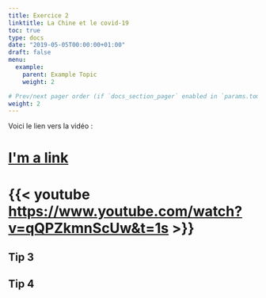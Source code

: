 ```yaml
---
title: Exercice 2
linktitle: La Chine et le covid-19
toc: true
type: docs
date: "2019-05-05T00:00:00+01:00"
draft: false
menu:
  example:
    parent: Example Topic
    weight: 2

# Prev/next pager order (if `docs_section_pager` enabled in `params.toml`)
weight: 2
---
```


Voici le lien vers la vidéo : 
# [I'm a link](https://www.google.com)
# {{< youtube https://www.youtube.com/watch?v=qQPZkmnScUw&t=1s >}}

## Tip 3


## Tip 4


